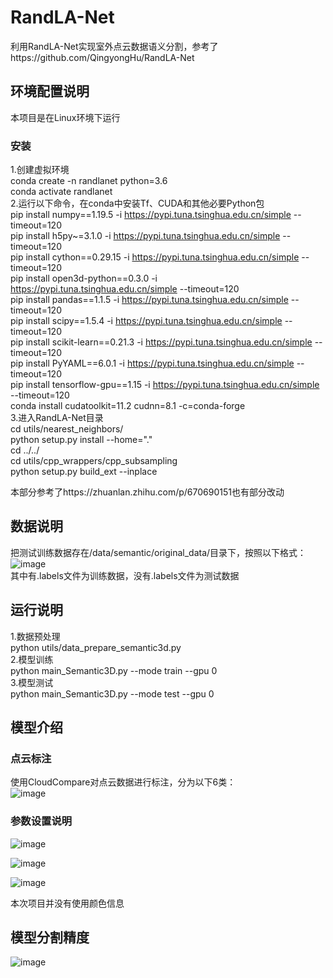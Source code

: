 # RandLA-Net
利用RandLA-Net实现室外点云数据语义分割，参考了https://github.com/QingyongHu/RandLA-Net
## 环境配置说明
本项目是在Linux环境下运行
### 安装
1.创建虚拟环境   
conda create -n randlanet python=3.6      
conda activate randlanet      
2.运行以下命令，在conda中安装Tf、CUDA和其他必要Python包      
pip install numpy==1.19.5 -i https://pypi.tuna.tsinghua.edu.cn/simple --timeout=120   
pip install h5py~=3.1.0 -i https://pypi.tuna.tsinghua.edu.cn/simple --timeout=120   
pip install cython==0.29.15 -i https://pypi.tuna.tsinghua.edu.cn/simple --timeout=120   
pip install open3d-python==0.3.0 -i https://pypi.tuna.tsinghua.edu.cn/simple --timeout=120   
pip install pandas==1.1.5 -i https://pypi.tuna.tsinghua.edu.cn/simple --timeout=120   
pip install scipy==1.5.4 -i https://pypi.tuna.tsinghua.edu.cn/simple --timeout=120   
pip install scikit-learn==0.21.3 -i https://pypi.tuna.tsinghua.edu.cn/simple --timeout=120   
pip install PyYAML==6.0.1 -i https://pypi.tuna.tsinghua.edu.cn/simple --timeout=120   
pip install tensorflow-gpu==1.15 -i https://pypi.tuna.tsinghua.edu.cn/simple --timeout=120   
conda install cudatoolkit=11.2 cudnn=8.1 -c=conda-forge   
3.进入RandLA-Net目录  
cd utils/nearest_neighbors/   
python setup.py install --home="."   
cd ../../   
cd utils/cpp_wrappers/cpp_subsampling   
python setup.py build_ext --inplace   

本部分参考了https://zhuanlan.zhihu.com/p/670690151也有部分改动   

## 数据说明
把测试训练数据存在/data/semantic/original_data/目录下，按照以下格式：   
![image](https://github.com/user-attachments/assets/5c7cc67d-deaa-4f0f-a158-057f7d1a802c)   
其中有.labels文件为训练数据，没有.labels文件为测试数据

## 运行说明
1.数据预处理   
python utils/data_prepare_semantic3d.py   
2.模型训练   
python main_Semantic3D.py --mode train --gpu 0   
3.模型测试   
python main_Semantic3D.py --mode test --gpu 0   

## 模型介绍
### 点云标注
使用CloudCompare对点云数据进行标注，分为以下6类：   
![image](https://github.com/user-attachments/assets/06ba9de6-a7d5-4ef9-8ce7-60b582d4ea2d)   
### 参数设置说明
![image](https://github.com/user-attachments/assets/4e2d350a-9557-45d5-b8a1-54e033ccc636)   

![image](https://github.com/user-attachments/assets/b2804517-b982-4ad0-b6f3-6e019f1fb496)   

![image](https://github.com/user-attachments/assets/51fe0d57-fb4f-480b-9f29-0c2ef341ffd4)   

本次项目并没有使用颜色信息

## 模型分割精度
![image](https://github.com/user-attachments/assets/c23ac61e-7f03-46bf-9b7a-1ec763adb047)











